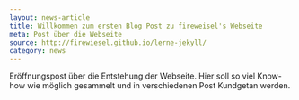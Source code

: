 ```yaml
---
layout: news-article
title: Willkommen zum ersten Blog Post zu fireweisel's Webseite
meta: Post über die Webseite
source: http://firewiesel.github.io/lerne-jekyll/
category: news
---
```


Eröffnungspost über die Entstehung der Webseite.
Hier soll so viel Know-how wie möglich gesammelt und in verschiedenen Post Kundgetan werden.
